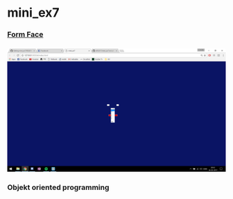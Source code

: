 # mini_ex7

### [Form Face](https://martinskodt.github.io/mini_ex7/)

### ![screenshot](https://github.com/martinskodt/mini_ex7/blob/gh-pages/mini_ex7.png)

### Objekt oriented programming

